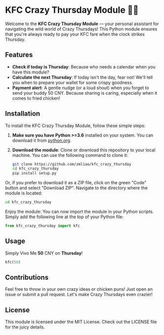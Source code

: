 # KFC Crazy Thursday Module 🍗💸

Welcome to the **KFC Crazy Thursday Module** — your personal assistant for navigating the wild world of Crazy Thursdays! This Python module ensures that you're always ready to pay your KFC fare when the clock strikes Thursday.

## Features

- **Check if today is Thursday**: Because who needs a calendar when you have this module?
- **Calculate the next Thursday**: If today isn't the day, fear not! We'll tell you when to prepare your wallet for some crispy goodness.
- **Payment alert**: A gentle nudge (or a loud shout) when you forget to send your buddy 50 CNY. Because sharing is caring, especially when it comes to fried chicken!

## Installation

To install the KFC Crazy Thursday Module, follow these simple steps:

1. **Make sure you have Python >=3.6** installed on your system. You can download it from [python.org](https://www.python.org/downloads/).
   
2. **Download the module**: Clone or download this repository to your local machine. You can use the following command to clone it:

   ```bash
   git clone https://github.com/zmliao/kfc_crazy_thursday
   cd kfc_crazy_thursday
   pip install setup.py
Or, if you prefer to download it as a ZIP file, click on the green "Code" button and select "Download ZIP".
Navigate to the directory where the module is located:
```bash
cd kfc_crazy_thursday
```
Enjoy the module: You can now import the module in your Python scripts. Simply add the following line at the top of your Python file:
```python
from kfc_crazy_thursday import kfc
```

## Usage

Simply Vivo Me **50** CNY on **Thursday**!
```python
kfc(50)
```

## Contributions
Feel free to throw in your own crazy ideas or chicken puns! Just open an issue or submit a pull request. Let's make Crazy Thursdays even crazier!
## License
This module is licensed under the MIT License. Check out the LICENSE file for the juicy details.

